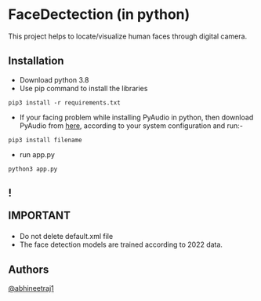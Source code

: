# FaceDectection (in python)
This project helps to locate/visualize human faces through digital camera.

## Installation
*	Download python 3.8
*	Use pip command to install the libraries
```
pip3 install -r requirements.txt
```
*	If your facing problem while installing PyAudio in python, then download PyAudio from [here](https://www.lfd.uci.edu/%7Egohlke/pythonlibs/), according to your system configuration and run:-
```
pip3 install filename
```
*	run app.py
```
python3 app.py
```
## ! <p color="red"> IMPORTANT</p>
* Do not delete default.xml file
* The face detection models are trained according to 2022 data.

## Authors
[@abhineetraj1](https://github.com/abhineetraj1)
